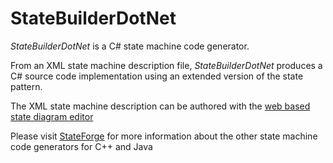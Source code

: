 StateBuilderDotNet
============

*StateBuilderDotNet* is a C# state machine code generator.

From an XML state machine description file, *StateBuilderDotNet* produces a C# source code implementation using an extended version of the state pattern.

The XML state machine description can be authored with the [web based state diagram editor](http://www.stateforge.com/StateMachineDiagram/StateMachineDiagram.html)

Please visit [StateForge](http://www.stateforge.com) for more information about the other state machine code generators for C++ and Java



